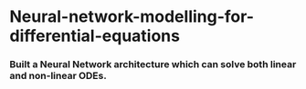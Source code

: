 # Neural-network-modelling-for-differential-equations

### Built a Neural Network architecture which can solve both linear and non-linear ODEs.
